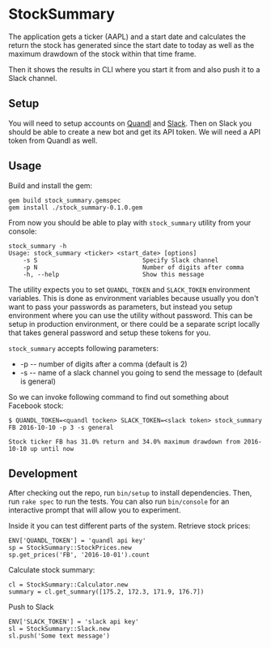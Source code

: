 # StockSummary

The application gets a ticker (AAPL) and a start date and calculates the return the stock has generated since the start date to today as well as the maximum drawdown of the stock within that time frame.

Then it shows the results in CLI where you start it from and also push it to a Slack channel.

## Setup

You will need to setup accounts on [Quandl](https://www.quandl.com) and [Slack](https://slack.com). Then on Slack you should be able to create a new bot and get its API token. We will need a API token from Quandl as well.

## Usage

Build and install the gem:
```
gem build stock_summary.gemspec
gem install ./stock_summary-0.1.0.gem
```

From now you should be able to play with `stock_summary` utility from your console:
```
stock_summary -h
Usage: stock_summary <ticker> <start_date> [options]
    -s S                             Specify Slack channel
    -p N                             Number of digits after comma
    -h, --help                       Show this message
```

The utility expects you to set `QUANDL_TOKEN` and `SLACK_TOKEN` environment variables. This is done as environment variables because usually you don't want to pass your passwords as parameters, but instead you setup environment where you can use the utility without password. This can be setup in production environment, or there could be a separate script locally that takes general password and setup these tokens for you.

`stock_summary` accepts following parameters:
* -p -- number of digits after a comma (default is 2)
* -s -- name of a slack channel you going to send the message to (default is general)

So we can invoke following command to find out something about Facebook stock:
```
$ QUANDL_TOKEN=<quandl tocken> SLACK_TOKEN=<slack token> stock_summary FB 2016-10-10 -p 3 -s general

Stock ticker FB has 31.0% return and 34.0% maximum drawdown from 2016-10-10 up until now
```

## Development

After checking out the repo, run `bin/setup` to install dependencies. Then, run `rake spec` to run the tests. You can also run `bin/console` for an interactive prompt that will allow you to experiment.

Inside it you can test different parts of the system. Retrieve stock prices:
```
ENV['QUANDL_TOKEN'] = 'quandl api key'
sp = StockSummary::StockPrices.new
sp.get_prices('FB', '2016-10-01').count
```

Calculate stock summary:
```
cl = StockSummary::Calculator.new
summary = cl.get_summary([175.2, 172.3, 171.9, 176.7])
```

Push to Slack
```
ENV['SLACK_TOKEN'] = 'slack api key'
sl = StockSummary::Slack.new
sl.push('Some text message')
```

